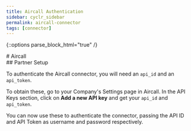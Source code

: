 ```yaml
---
title: Aircall Authentication
sidebar: cyclr_sidebar
permalink: aircall-connector
tags: [connector]
---
```

{::options parse_block_html="true" /}
<section class="card py-5 my-5">
# Aircall


</section>
<section class="card py-5 my-5">
## Partner Setup

To authenticate the Aircall connector, you will need an ``api_id`` and an ``api_token``.

To obtain these, go to your Company's Settings page in Aircall. In the API Keys section, click on **Add a new API key** and get your ``api_id`` and ``api_token``.

You can now use these to authenticate the connector, passing the API ID and API Token as username and password respectively.

</section>
